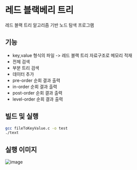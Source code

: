 # 레드 블랙베리 트리

레드 블랙 트리 알고리즘 기반 노드 탐색 프로그램

## 기능
- key,value 형식의 파일 -> 레드 블랙 트리 자료구조로 메모리 적재
- 전체 검색
- 부분 트리 검색
- 데이터 추가
- pre-order 순회 결과 출력
- in-order 순회 결과 출력
- post-order 순회 결과 출력
- level-order 순회 결과 출력

## 빌드 및 실행
```sh
gcc fileToKeyValue.c -o test
./text
```

## 실행 이미지
![image](https://user-images.githubusercontent.com/28975774/111063068-17212e00-84f0-11eb-9f89-af5af64c4cad.png)
